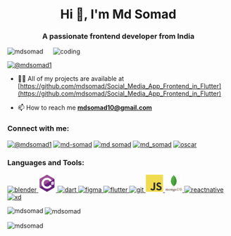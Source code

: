 <h1 align="center">Hi 👋, I'm Md Somad</h1>
<h3 align="center">A passionate frontend developer from India</h3>

<img align="right" alt="coding" width="400" src="https://user-images.githubusercontent.com/55389276/140866485-8fb1c876-9a8f-4d6a-98dc-08c4981eaf70.gif">

<p align="left"> <img src="https://komarev.com/ghpvc/?username=mdsomad&label=Profile%20views&color=0e75b6&style=flat" alt="mdsomad" /> </p>

<p align="left"> <a href="https://twitter.com/@mdsomad1" target="blank"><img src="https://img.shields.io/twitter/follow/@mdsomad1?logo=twitter&style=for-the-badge" alt="@mdsomad1" /></a> </p>

- 👨‍💻 All of my projects are available at [https://github.com/mdsomad/Social_Media_App_Frontend_in_Flutter](https://github.com/mdsomad/Social_Media_App_Frontend_in_Flutter)

- 📫 How to reach me **mdsomad10@gmail.com**

<h3 align="left">Connect with me:</h3>
<p align="left">
<a href="https://twitter.com/@mdsomad1" target="blank"><img align="center" src="https://raw.githubusercontent.com/rahuldkjain/github-profile-readme-generator/master/src/images/icons/Social/twitter.svg" alt="@mdsomad1" height="30" width="40" /></a>
<a href="https://linkedin.com/in/md-somad" target="blank"><img align="center" src="https://raw.githubusercontent.com/rahuldkjain/github-profile-readme-generator/master/src/images/icons/Social/linked-in-alt.svg" alt="md-somad" height="30" width="40" /></a>
<a href="https://fb.com/md somad" target="blank"><img align="center" src="https://raw.githubusercontent.com/rahuldkjain/github-profile-readme-generator/master/src/images/icons/Social/facebook.svg" alt="md somad" height="30" width="40" /></a>
<a href="https://instagram.com/md_somad" target="blank"><img align="center" src="https://raw.githubusercontent.com/rahuldkjain/github-profile-readme-generator/master/src/images/icons/Social/instagram.svg" alt="md_somad" height="30" width="40" /></a>
<a href="https://www.youtube.com/c/oscar" target="blank"><img align="center" src="https://raw.githubusercontent.com/rahuldkjain/github-profile-readme-generator/master/src/images/icons/Social/youtube.svg" alt="oscar" height="30" width="40" /></a>
</p>

<h3 align="left">Languages and Tools:</h3>
<p align="left"> <a href="https://www.blender.org/" target="_blank" rel="noreferrer"> <img src="https://download.blender.org/branding/community/blender_community_badge_white.svg" alt="blender" width="40" height="40"/> </a> <a href="https://www.w3schools.com/cs/" target="_blank" rel="noreferrer"> <img src="https://raw.githubusercontent.com/devicons/devicon/master/icons/csharp/csharp-original.svg" alt="csharp" width="40" height="40"/> </a> <a href="https://dart.dev" target="_blank" rel="noreferrer"> <img src="https://www.vectorlogo.zone/logos/dartlang/dartlang-icon.svg" alt="dart" width="40" height="40"/> </a> <a href="https://www.figma.com/" target="_blank" rel="noreferrer"> <img src="https://www.vectorlogo.zone/logos/figma/figma-icon.svg" alt="figma" width="40" height="40"/> </a> <a href="https://flutter.dev" target="_blank" rel="noreferrer"> <img src="https://www.vectorlogo.zone/logos/flutterio/flutterio-icon.svg" alt="flutter" width="40" height="40"/> </a> <a href="https://git-scm.com/" target="_blank" rel="noreferrer"> <img src="https://www.vectorlogo.zone/logos/git-scm/git-scm-icon.svg" alt="git" width="40" height="40"/> </a> <a href="https://developer.mozilla.org/en-US/docs/Web/JavaScript" target="_blank" rel="noreferrer"> <img src="https://raw.githubusercontent.com/devicons/devicon/master/icons/javascript/javascript-original.svg" alt="javascript" width="40" height="40"/> </a> <a href="https://www.mongodb.com/" target="_blank" rel="noreferrer"> <img src="https://raw.githubusercontent.com/devicons/devicon/master/icons/mongodb/mongodb-original-wordmark.svg" alt="mongodb" width="40" height="40"/> </a> <a href="https://reactnative.dev/" target="_blank" rel="noreferrer"> <img src="https://reactnative.dev/img/header_logo.svg" alt="reactnative" width="40" height="40"/> </a> <a href="https://www.adobe.com/products/xd.html" target="_blank" rel="noreferrer"> <img src="https://cdn.worldvectorlogo.com/logos/adobe-xd.svg" alt="xd" width="40" height="40"/> </a> </p>

<p><img align="left" src="https://github-readme-stats.vercel.app/api/top-langs?username=mdsomad&show_icons=true&locale=en&layout=compact" alt="mdsomad" /></p>

<p>&nbsp;<img align="center" src="https://github-readme-stats.vercel.app/api?username=mdsomad&show_icons=true&locale=en" alt="mdsomad" /></p>

<p><img align="center" src="https://github-readme-streak-stats.herokuapp.com/?user=mdsomad&" alt="mdsomad" /></p>
